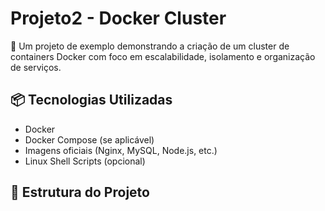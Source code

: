 # Projeto2 - Docker Cluster

🚀 Um projeto de exemplo demonstrando a criação de um cluster de containers Docker com foco em escalabilidade, isolamento e organização de serviços.

## 📦 Tecnologias Utilizadas

- Docker
- Docker Compose (se aplicável)
- Imagens oficiais (Nginx, MySQL, Node.js, etc.)
- Linux Shell Scripts (opcional)

## 📁 Estrutura do Projeto

